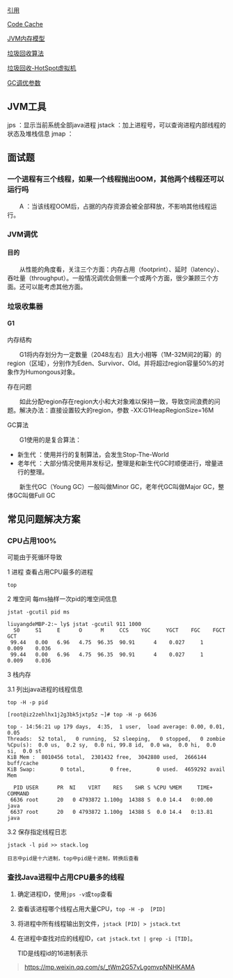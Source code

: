 

[引用](reference.md)


[Code Cache](https://mp.weixin.qq.com/s/mmrltf3vqrVOgBPGoC2bCQ)

[JVM内存模型](memory_model.md)

[垃圾回收算法](gc_algorithm.md)

[垃圾回收-HotSpot虚拟机](gc_hotspot.md)

[GC调优参数](gc_optimize.md)







## JVM工具

jps ：显示当前系统全部java进程
jstack ：加上进程号，可以查询进程内部线程的状态及堆栈信息
jmap ：








## 面试题

### 一个进程有三个线程，如果一个线程抛出OOM，其他两个线程还可以运行吗

　　A ：当该线程OOM后，占据的内存资源会被全部释放，不影响其他线程运行。





### JVM调优

#### 目的

　　从性能的角度看，关注三个方面：内存占用（footprint）、延时（latency）、吞吐量（throughput）。一般情况调优会侧重一个或两个方面，很少兼顾三个方面。还可以能考虑其他方面。


### 垃圾收集器

#### G1

内存结构

　　G1将内存划分为一定数量（2048左右）且大小相等（1M-32M间2的幂）的region（区域），分别作为Eden、Survivor、Old。并将超过region容量50%的对象作为Humongous对象。

存在问题

　　如此分配region存在region大小和大对象难以保持一致，导致空间浪费的问题。解决办法：直接设置较大的region，参数 -XX:G1HeapRegionSize=16M

GC算法

　　G1使用的是复合算法：

- 新生代 ：使用并行的复制算法，会发生Stop-The-World
- 老年代 ：大部分情况使用并发标记，整理是和新生代GC时顺便进行，增量进行的整理。

　　新生代GC（Young GC）一般叫做Minor GC，老年代GC叫做Major GC，整体GC叫做Full GC


## 常见问题解决方案

### CPU占用100%

可能由于死循环导致

1 进程 查看占用CPU最多的进程
	
	top
	
2 堆空间 每ms抽样一次pid的堆空间信息
		
	jstat -gcutil pid ms
		
	liuyangdeMBP-2:~ ly$ jstat -gcutil 911 1000
	  S0     S1     E      O      M     CCS    YGC     YGCT    FGC    FGCT     GCT   
	 99.44   0.00   6.96   4.75  96.35  90.91      4    0.027     1    0.009    0.036
	 99.44   0.00   6.96   4.75  96.35  90.91      4    0.027     1    0.009    0.036
	
3 栈内存 

3.1 列出java进程的线程信息
		
	top -H -p pid
		
	[root@iz2zehlhx1j2g3bk5jxtp5z ~]# top -H -p 6636
	
	top - 14:56:21 up 179 days,  4:35,  1 user,  load average: 0.00, 0.01, 0.05
	Threads:  52 total,   0 running,  52 sleeping,   0 stopped,   0 zombie
	%Cpu(s):  0.0 us,  0.2 sy,  0.0 ni, 99.8 id,  0.0 wa,  0.0 hi,  0.0 si,  0.0 st
	KiB Mem :  8010456 total,  2301432 free,  3042880 used,  2666144 buff/cache
	KiB Swap:        0 total,        0 free,        0 used.  4659292 avail Mem 
	
	  PID USER      PR  NI    VIRT    RES    SHR S %CPU %MEM     TIME+ COMMAND                                                                                                          
	 6636 root      20   0 4793872 1.100g  14388 S  0.0 14.4   0:00.00 java                                                                                                             
	 6637 root      20   0 4793872 1.100g  14388 S  0.0 14.4   0:13.81 java
	 
3.2 保存指定线程日志

	jstack -l pid >> stack.log  
	
	日志中pid是十六进制，top中pid是十进制，转换后查看
	
### 查找Java进程中占用CPU最多的线程

1. 确定进程ID，使用`jps -v`或`top`查看

2. 查看该进程哪个线程占用大量CPU，`top -H -p  [PID]`

3. 将进程中所有线程输出到文件，`jstack [PID] > jstack.txt`

4. 在进程中查找对应的线程ID，`cat jstack.txt | grep -i [TID]`。 

   TID是线程id的16进制表示
   
   
   
   

> https://mp.weixin.qq.com/s/_tWm2G57vLgomvpNNHKAMA